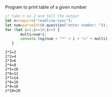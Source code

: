 Program to print table of a given number

```javascript
// take n as 2 and tell the output
let n=require("readline-sync");
let num=parseInt(n.question("enter number: "));
for (let i=1;i<=10;i++) {
       multi=num*i;
       console.log(num + "*" + i + "=" + multi)
   }
```

```solution
2*1=2
2*2=4
2*3=6
2*4=8
2*5=10
2*6=12
2*7=14
2*8=16
2*9=18
2*10=20
```
